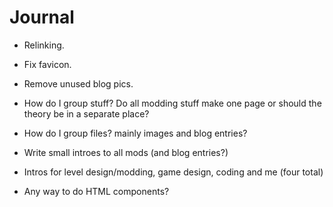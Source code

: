# Journal

* Relinking.
* Fix favicon.

* Remove unused blog pics.

* How do I group stuff? Do all modding stuff make one page or should the theory be in a separate place?
* How do I group files? mainly images and blog entries?
* Write small introes to all mods (and blog entries?)
* Intros for level design/modding, game design, coding and me (four total)
* Any way to do HTML components?
